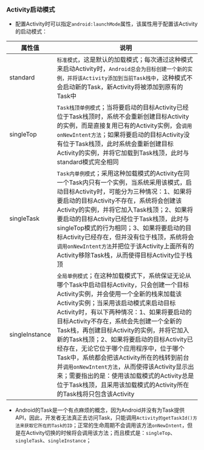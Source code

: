 ### Activity启动模式

+ 配置Activity时可以指定`android:launchMode`属性，该属性用于配置该Activity的启动模式：

|属性值|说明|
|------|------|
|standard|`标准模式`，这是默认的加载模式；每次通过这种模式来启动Activity时，`Android总会为目标创建一个新的实例，并将该Activity添加到当前Task栈中`，这种模式不会启动新的Task，新Activity将被添加到原有的Task中|
|singleTop|`Task栈顶单例模式`；当将要启动的目标Activity已经位于Task栈顶时，系统不会重新创建目标Activity的实例，而是直接复用已有的Activity实例，会`调用onNewIntent方法`；如果将要启动的目标Activity没有位于Task栈顶，此时系统会重新创建目标Activity的实例，并将它加载到Task栈顶，此时与standard模式完全相同|
|singleTask|`Task内单例模式`；采用这种加载模式的Activity在同一个Task内只有一个实例，当系统采用该模式，启动目标Activity时，可能分为三种情况：1、如果将要启动的目标Activity不存在，系统将会创建该Activity的实例，并将它加入Task栈顶；2、如果将要启动的目标Activity已经位于Task栈顶，此时与singleTop模式的行为相同；3、如果将要启动的目标Activity已经存在，但并没有位于栈顶，系统将会`调用onNewIntent方法`并把位于该Activity上面所有的Activity移除Task栈，从而使得目标Activity位于栈顶|
|singleInstance|`全局单例模式`；在这种加载模式下，系统保证无论从哪个Task中启动目标Activity，只会创建一个目标Activity实例，并会使用一个全新的栈来加载该Activity实例；当采用该启动模式来启动目标Activity时，有以下两种情况：1、如果将要启动的目标Activity不存在，系统会先创建一个全新的Task栈，再创建目标Activity的实例，并将它加入新的Task栈顶；2、如果将要启动的目标Activity已经存在，无论它位于哪个应用程序中，位于哪个Task中，系统都会把该Activity所在的栈转到前台并`调用onNewIntent方法`，从而使得该Activity显示出来；需要指出的是：使用该加载模式的Activity总是位于Task栈顶，且采用该加载模式的Activity所在的Task栈将只包含该Activity|

+ Android的Task是一个有点麻烦的概念，因为Android并没有为Task提供API，因此，开发者无法真正去访问Task，只能调用`Activity的getTaskId()方法来获取它所在的Task的ID`；正常的生命周期不会调用该方法`onNewIntent`，但是在Activity切换的时候将会调用该方法；而且模式是：`singleTop`、`singleTask`、`singleInstance`；
